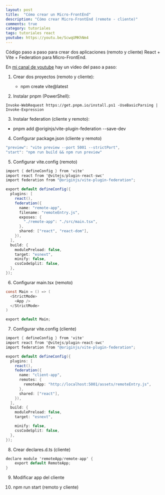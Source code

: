 ```yaml
---
layout: post
title:  "Cómo crear un Micro-FrontEnd"
description: "Cómo crear Micro-FrontEnd (remote - cliente)"
comments: true
category: tutoriales
tags: tutoriales react
youtube: https://youtu.be/ScwqUMKhNm4
---
```

Código paso a paso para crear dos aplicaciones (remoto y cliente) React + Vite + Federation para Micro-FrontEnd.

En <a target="_blank" href="{{ page.youtube }}">mi canal de youtube</a> hay un video del paso a paso:
 
1. Crear dos proyectos (remoto y cliente):
   - npm create vite@latest

2. Instalar pnpm (PowerShell):

```
Invoke-WebRequest https://get.pnpm.io/install.ps1 -UseBasicParsing | Invoke-Expression
```

3. Instalar federation (cliente y remoto):
  - pnpm add @originjs/vite-plugin-federation --save-dev

4. Configurar package.json (cliente y remoto)
   
```csharp
"preview": "vite preview --port 5001 --strictPort",
"start": "npm run build && npm run preview"
```

5. Configurar vite.config (remoto)

```csharp
import { defineConfig } from 'vite'
import react from '@vitejs/plugin-react-swc'
import federation from "@originjs/vite-plugin-federation";

export default defineConfig({
  plugins: [
    react(),
    federation({
      name: "remote-app",
      filename: "remoteEntry.js",
      exposes: {
        "./remote-app": "./src/main.tsx",
      },
      shared: ["react", "react-dom"],
    }),
  ],
  build: {
    modulePreload: false,
    target: "esnext",
    minify: false,
    cssCodeSplit: false,
  },
});
```

6. Configurar main.tsx (remoto)

```csharp
const Main = () => (
  <StrictMode>
    <App />
  </StrictMode>
)

export default Main;
```

7. Configurar vite.config (cliente)
   
```csharp
import { defineConfig } from 'vite'
import react from '@vitejs/plugin-react-swc'
import federation from "@originjs/vite-plugin-federation";

export default defineConfig({
  plugins: [
    react(),
    federation({
      name: "client-app",
      remotes: {
        remoteApp: "http://localhost:5001/assets/remoteEntry.js",
      },
      shared: ["react"],
    }),
  ],
  build: {
    modulePreload: false,
    target: "esnext",

    minify: false,
    cssCodeSplit: false,
  },
});
```

8. Crear declares.d.ts (cliente)
   
```csharp
declare module 'remoteApp/remote-app' {
    export default RemoteApp;
}
```

9. Modificar app del cliente
   
10. npm run start (remoto y cliente)
